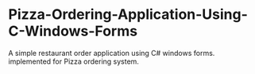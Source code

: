 # Pizza-Ordering-Application-Using-C-Windows-Forms
A simple restaurant order application using C# windows forms. implemented for Pizza ordering system.
